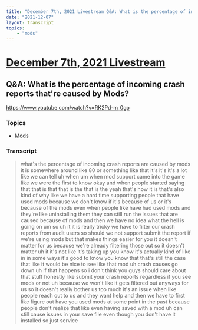 ```yaml
---
title: "December 7th, 2021 Livestream Q&A: What is the percentage of incoming crash reports that're caused by Mods?"
date: "2021-12-07"
layout: transcript
topics:
    - "mods"
---
```

# [December 7th, 2021 Livestream](../2021-12-07.md)
## Q&A: What is the percentage of incoming crash reports that're caused by Mods?
https://www.youtube.com/watch?v=RK2Pd-m_0go

### Topics
* [Mods](../topics/mods.md)

### Transcript

> what's the percentage of incoming crash reports are caused by mods it is somewhere around like 80 or something like that it's it's it's a lot like we can tell uh when um when mod support came into the game like we were the first to know okay and when people started saying that that is that that is the that is the yeah that's how it is that's also kind of why like we have a hard time supporting people that have used mods because we don't know if it's because of us or it's because of the mods even when people like have had used mods and they're like uninstalling them they can still run the issues that are caused because of mods and then we have no idea what the hell is going on um so uh it it is really tricky we have to filter our crash reports from audit users so should we not support submit the report if we're using mods but that makes things easier for you it doesn't matter for us because we're already filtering those out so it doesn't matter uh it it's not like it's taking up you know it's actually kind of like in in some ways it's good to know you know that that's still the case that like it would be nice to see like that mod uh crash causes go down uh if that happens so i don't think you guys should care about that stuff honestly like submit your crash reports regardless if you see mods or not uh because we won't like it gets filtered out anyways for us so it doesn't really bother us too much it's an issue when like people reach out to us and they want help and then we have to first like figure out have you used mods at some point in the past because people don't realize that like even having saved with a mod uh can still cause issues in your save file even though you don't have it installed so just service
